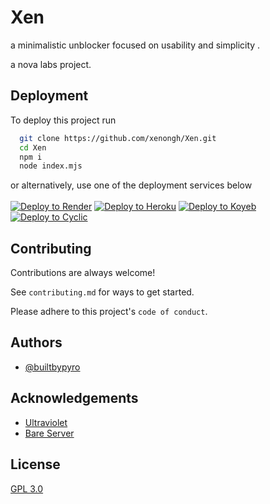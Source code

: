 
# Xen

a minimalistic unblocker focused on usability and simplicity                                         .                                        

a nova labs project.




## Deployment

To deploy this project run

```bash
  git clone https://github.com/xenongh/Xen.git
  cd Xen
  npm i
  node index.mjs
```

or alternatively, use one of the deployment services below
<br><br>
<a target="_blank" href="https://render.com/deploy?repo=https://github.com/xenongh/xen"><img alt="Deploy to Render" src="https://binbashbanana.github.io/deploy-buttons/buttons/remade/render.svg"></a>
<a target="_blank" href="https://heroku.com/deploy/?template=https://github.com/xenongh/xen"><img alt="Deploy to Heroku" src="https://binbashbanana.github.io/deploy-buttons/buttons/remade/heroku.svg"></a>
<a target="_blank" href="https://app.koyeb.com/deploy?type=git&repository=github.com/xenongh/xen"><img alt="Deploy to Koyeb" src="https://binbashbanana.github.io/deploy-buttons/buttons/remade/koyeb.svg"></a>
<a target="_blank" href="https://app.cyclic.sh/api/app/deploy/xenongh/xen"><img alt="Deploy to Cyclic" src="https://binbashbanana.github.io/deploy-buttons/buttons/remade/cyclic.svg"></a>


## Contributing

Contributions are always welcome!

See `contributing.md` for ways to get started.

Please adhere to this project's `code of conduct`.


## Authors

- [@builtbypyro](https://www.github.com/builtbypyro)


## Acknowledgements

 - [Ultraviolet](https://github.com/titaniumnetwork-dev/Ultraviolet)
 - [Bare Server](https://github.com/tomphttp/bare-server-node)


## License

[GPL 3.0](https://choosealicense.com/licenses/gpl-3.0)

